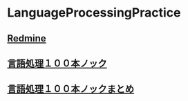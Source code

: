 # LanguageProcessingPractice
## [Redmine](https://fast-thicket-redmine.herokuapp.com/)
## [言語処理１００本ノック](http://www.cl.ecei.tohoku.ac.jp/nlp100/)
## [言語処理１００本ノックまとめ](http://qiita.com/segavvy/items/fb50ba8097d59475f760)
